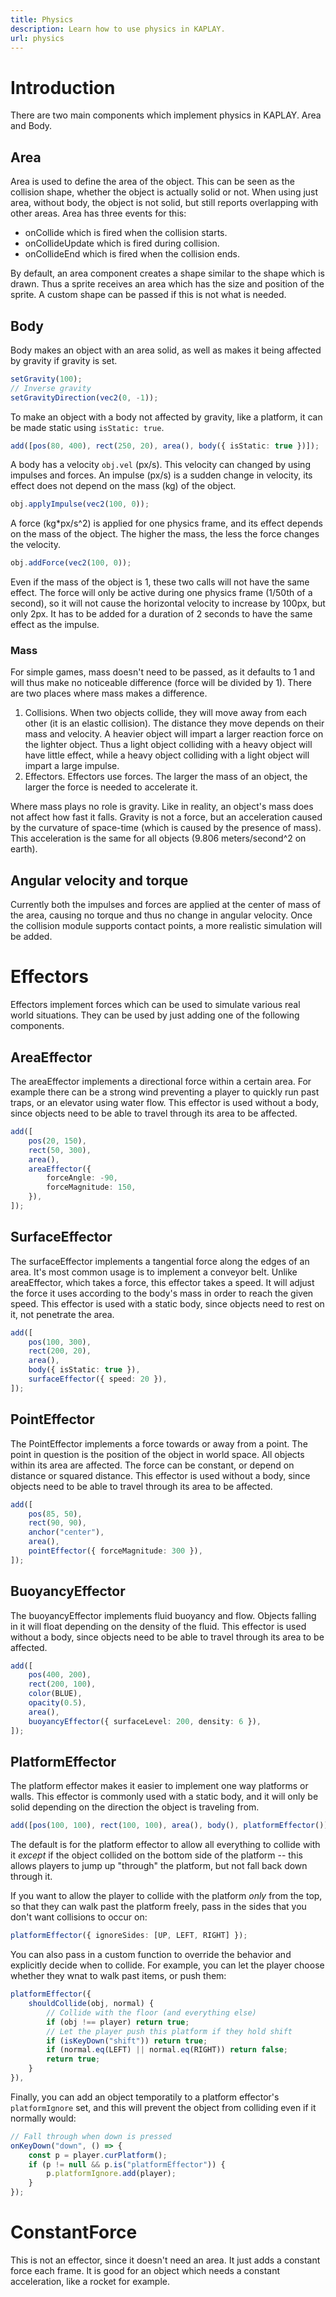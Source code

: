 ```yaml
---
title: Physics
description: Learn how to use physics in KAPLAY.
url: physics
---
```


# Introduction

There are two main components which implement physics in KAPLAY. Area and Body.

## Area

Area is used to define the area of the object. This can be seen as the collision
shape, whether the object is actually solid or not. When using just area,
without body, the object is not solid, but still reports overlapping with other
areas. Area has three events for this:

-   onCollide which is fired when the collision starts.
-   onCollideUpdate which is fired during collision.
-   onCollideEnd which is fired when the collision ends.

By default, an area component creates a shape similar to the shape which is
drawn. Thus a sprite receives an area which has the size and position of the
sprite. A custom shape can be passed if this is not what is needed.

## Body

Body makes an object with an area solid, as well as makes it being affected by
gravity if gravity is set.

```ts
setGravity(100);
// Inverse gravity
setGravityDirection(vec2(0, -1));
```

To make an object with a body not affected by gravity, like a platform, it can
be made static using `isStatic: true`.

```ts
add([pos(80, 400), rect(250, 20), area(), body({ isStatic: true })]);
```

A body has a velocity `obj.vel` (px/s). This velocity can changed by using
impulses and forces. An impulse (px/s) is a sudden change in velocity, its
effect does not depend on the mass (kg) of the object.

```ts
obj.applyImpulse(vec2(100, 0));
```

A force (kg\*px/s^2) is applied for one physics frame, and its effect depends on
the mass of the object. The higher the mass, the less the force changes the
velocity.

```ts
obj.addForce(vec2(100, 0));
```

Even if the mass of the object is 1, these two calls will not have the same
effect. The force will only be active during one physics frame (1/50th of a
second), so it will not cause the horizontal velocity to increase by 100px, but
only 2px. It has to be added for a duration of 2 seconds to have the same effect
as the impulse.

### Mass

For simple games, mass doesn't need to be passed, as it defaults to 1 and will
thus make no noticeable difference (force will be divided by 1). There are two
places where mass makes a difference.

1. Collisions. When two objects collide, they will move away from each other (it
   is an elastic collision). The distance they move depends on their mass and
   velocity. A heavier object will impart a larger reaction force on the lighter
   object. Thus a light object colliding with a heavy object will have little
   effect, while a heavy object colliding with a light object will impart a
   large impulse.
2. Effectors. Effectors use forces. The larger the mass of an object, the larger
   the force is needed to accelerate it.

Where mass plays no role is gravity. Like in reality, an object's mass does not
affect how fast it falls. Gravity is not a force, but an acceleration caused by
the curvature of space-time (which is caused by the presence of mass). This
acceleration is the same for all objects (9.806 meters/second^2 on earth).

## Angular velocity and torque

Currently both the impulses and forces are applied at the center of mass of the
area, causing no torque and thus no change in angular velocity. Once the
collision module supports contact points, a more realistic simulation will be
added.

# Effectors

Effectors implement forces which can be used to simulate various real world
situations. They can be used by just adding one of the following components.

## AreaEffector

The areaEffector implements a directional force within a certain area. For
example there can be a strong wind preventing a player to quickly run past
traps, or an elevator using water flow. This effector is used without a body,
since objects need to be able to travel through its area to be affected.

```ts
add([
    pos(20, 150),
    rect(50, 300),
    area(),
    areaEffector({
        forceAngle: -90,
        forceMagnitude: 150,
    }),
]);
```

## SurfaceEffector

The surfaceEffector implements a tangential force along the edges of an area.
It's most common usage is to implement a conveyor belt. Unlike areaEffector,
which takes a force, this effector takes a speed. It will adjust the force it
uses according to the body's mass in order to reach the given speed. This
effector is used with a static body, since objects need to rest on it, not
penetrate the area.

```ts
add([
    pos(100, 300),
    rect(200, 20),
    area(),
    body({ isStatic: true }),
    surfaceEffector({ speed: 20 }),
]);
```

## PointEffector

The PointEffector implements a force towards or away from a point. The point in
question is the position of the object in world space. All objects within its
area are affected. The force can be constant, or depend on distance or squared
distance. This effector is used without a body, since objects need to be able to
travel through its area to be affected.

```ts
add([
    pos(85, 50),
    rect(90, 90),
    anchor("center"),
    area(),
    pointEffector({ forceMagnitude: 300 }),
]);
```

## BuoyancyEffector

The buoyancyEffector implements fluid buoyancy and flow. Objects falling in it
will float depending on the density of the fluid. This effector is used without
a body, since objects need to be able to travel through its area to be affected.

```ts
add([
    pos(400, 200),
    rect(200, 100),
    color(BLUE),
    opacity(0.5),
    area(),
    buoyancyEffector({ surfaceLevel: 200, density: 6 }),
]);
```

## PlatformEffector

The platform effector makes it easier to implement one way platforms or walls.
This effector is commonly used with a static body, and it will only be solid
depending on the direction the object is traveling from.

```ts
add([pos(100, 100), rect(100, 100), area(), body(), platformEffector()]);
```

The default is for the platform effector to allow all everything to collide with
it _except_ if the object collided on the bottom side of the platform -- this
allows players to jump up "through" the platform, but not fall back down through
it.

If you want to allow the player to collide with the platform _only_ from the
top, so that they can walk past the platform freely, pass in the sides that you
don't want collisions to occur on:

```ts
platformEffector({ ignoreSides: [UP, LEFT, RIGHT] });
```

You can also pass in a custom function to override the behavior and explicitly
decide when to collide. For example, you can let the player choose whether they
wnat to walk past items, or push them:

```ts
platformEffector({
    shouldCollide(obj, normal) {
        // Collide with the floor (and everything else)
        if (obj !== player) return true;
        // Let the player push this platform if they hold shift
        if (isKeyDown("shift")) return true;
        if (normal.eq(LEFT) || normal.eq(RIGHT)) return false;
        return true;
    }
}),
```

Finally, you can add an object temporatily to a platform effector's
`platformIgnore` set, and this will prevent the object from colliding even if it
normally would:

```ts
// Fall through when down is pressed
onKeyDown("down", () => {
    const p = player.curPlatform();
    if (p != null && p.is("platformEffector")) {
        p.platformIgnore.add(player);
    }
});
```

# ConstantForce

This is not an effector, since it doesn't need an area. It just adds a constant
force each frame. It is good for an object which needs a constant acceleration,
like a rocket for example.
